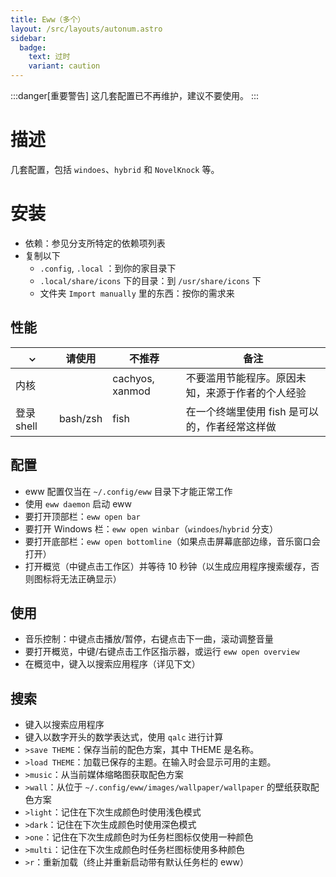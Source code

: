 ```yaml
---
title: Eww（多个）
layout: /src/layouts/autonum.astro
sidebar:
  badge:
    text: 过时
    variant: caution
---
```

:::danger[重要警告]
这几套配置已不再维护，建议不要使用。
:::

# 描述
几套配置，包括 `windoes`、`hybrid` 和 `NovelKnock` 等。
# 安装
- 依赖：参见分支所特定的依赖项列表
- 复制以下
    - `.config`, `.local` ：到你的家目录下
    - `.local/share/icons` 下的目录：到 `/usr/share/icons` 下
    - 文件夹 `Import manually` 里的东西：按你的需求来

 ## 性能
|  ⌄  | 请使用 | 不推荐 | 备注                 |
| --- | ------ | ----------- | ------------------------- |
| 内核 |     | cachyos, xanmod | 不要滥用节能程序。原因未知，来源于作者的个人经验 |
| 登录 shell | bash/zsh | fish | 在一个终端里使用 fish 是可以的，作者经常这样做 |

 ## 配置
- eww 配置仅当在 `~/.config/eww` 目录下才能正常工作
- 使用 `eww daemon` 启动 eww
- 要打开顶部栏：`eww open bar`
- 要打开 Windows 栏：`eww open winbar`（`windoes`/`hybrid` 分支）
- 要打开底部栏：`eww open bottomline`（如果点击屏幕底部边缘，音乐窗口会打开）
- 打开概览（中键点击工作区）并等待 10 秒钟（以生成应用程序搜索缓存，否则图标将无法正确显示）
## 使用
- 音乐控制：中键点击播放/暂停，右键点击下一曲，滚动调整音量
- 要打开概览，中键/右键点击工作区指示器，或运行 `eww open overview`
- 在概览中，键入以搜索应用程序（详见下文）
## 搜索
- 键入以搜索应用程序
- 键入以数字开头的数学表达式，使用 `qalc` 进行计算
- `>save THEME`：保存当前的配色方案，其中 THEME 是名称。
- `>load THEME`：加载已保存的主题。在输入时会显示可用的主题。
- `>music`：从当前媒体缩略图获取配色方案
- `>wall`：从位于 `~/.config/eww/images/wallpaper/wallpaper` 的壁纸获取配色方案
- `>light`：记住在下次生成颜色时使用浅色模式
- `>dark`：记住在下次生成颜色时使用深色模式
- `>one`：记住在下次生成颜色时为任务栏图标仅使用一种颜色
- `>multi`：记住在下次生成颜色时任务栏图标使用多种颜色
- `>r`：重新加载（终止并重新启动带有默认任务栏的 eww）
